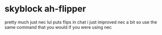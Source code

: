 # skyblock ah-flipper
pretty much just nec lul
puts flips in chat
i just improved nec a bit so use the same command that you would if you were using nec
